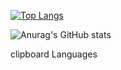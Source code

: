 [![Top Langs](https://github-readme-stats.vercel.app/api/top-langs/?username=sashanau)](https://github.com/sashanau/github-readme-stats)



![Anurag's GitHub stats](https://github-readme-stats.vercel.app/api?username=sashanau&show_icons=true&theme=chartreuse-dark)

clipboard Languages
